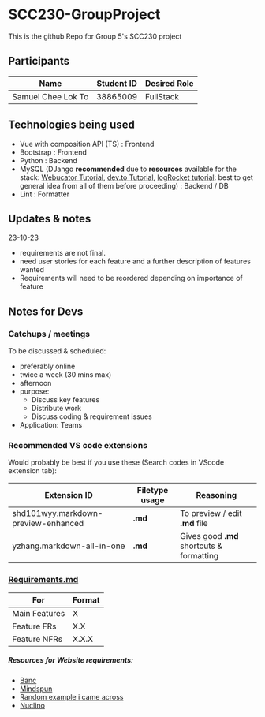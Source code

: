 # SCC230-GroupProject

This is the github Repo for Group 5's SCC230 project

## Participants

| Name               | Student ID | Desired Role |
| ------------------ | ---------- | ------------ |
| Samuel Chee Lok To | 38865009   | FullStack    |

## Technologies being used

-   Vue with composition API (TS) : Frontend
-   Bootstrap : Frontend
-   Python : Backend
-   MySQL (DJango **recommended** due to **resources** available for the stack: [Webucator Tutorial](https://www.webucator.com/article/connecting-django-and-vue/), [dev.to Tutorial](https://dev.to/ericnanhu/create-a-modern-application-with-django-and-vue-242j), [logRocket tutorial](https://blog.logrocket.com/how-to-build-vue-js-app-django-rest-framework/): best to get general idea from all of them before proceeding) : Backend / DB
-   Lint : Formatter

## Updates & notes

23-10-23

-   requirements are not final.
-   need user stories for each feature and a further description of features wanted
-   Requirements will need to be reordered depending on importance of feature

## Notes for Devs

### Catchups / meetings

To be discussed & scheduled:

-   preferably online
-   twice a week (30 mins max)
-   afternoon
-   purpose:
    -   Discuss key features
    -   Distribute work
    -   Discuss coding & requirement issues
-   Application: Teams

### Recommended VS code extensions

Would probably be best if you use these (Search codes in VScode extension tab):

| Extension ID                        | Filetype usage | Reasoning                                 |
| ----------------------------------- | -------------- | ----------------------------------------- |
| shd101wyy.markdown-preview-enhanced | **.md**        | To preview / edit **.md** file            |
| yzhang.markdown-all-in-one          | **.md**        | Gives good **.md** shortcuts & formatting |

### [Requirements.md](./Requirements.md)

| For           | Format |
| ------------- | ------ |
| Main Features | X      |
| Feature FRs   | X.X    |
| Feature NFRs  | X.X.X  |

##### Resources for Website requirements:

-   [Banc](https://banc.digital/blog/how-to-write-a-website-requirements-document-and-statement-of-work/)
-   [Mindspun](https://www.mindspun.com/blog/website-requirements-document-a-complete-guide/)
-   [Random example i came across](http://web.cse.ohio-state.edu/~bair.41/616/Project/Example_Document/Req_Doc_Example.html)
-   [Nuclino](https://www.nuclino.com/articles/functional-requirements)
